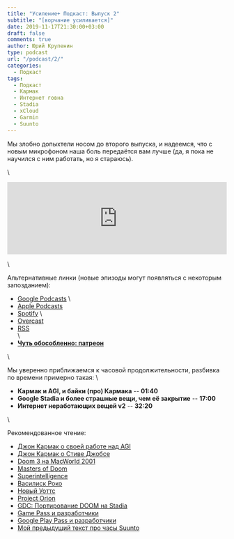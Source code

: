 ```yaml
---
title: "Усиление+ Подкаст: Выпуск 2"
subtitle: "[ворчание усиливается]"
date: 2019-11-17T21:30:00+03:00
draft: false
comments: true
author: Юрий Крупенин
type: podcast
url: "/podcast/2/"
categories:
  - Подкаст
tags:
  - Подкаст
  - Кармак
  - Интернет говна
  - Stadia
  - xCloud
  - Garmin
  - Suunto
---
```


Мы злобно допыхтели носом до второго выпуска, и надеемся, что с новым микрофоном наша боль передаётся вам лучше (да, я пока не научился с ним работать, но я стараюсь).

\

<iframe width="100%" height="166" scrolling="no" frameborder="no" allow="autoplay" src="https://w.soundcloud.com/player/?url=https%3A//api.soundcloud.com/tracks/714220558&color=%23ff5500&auto_play=false&hide_related=false&show_comments=true&show_user=true&show_reposts=false&show_teaser=true"></iframe>

\

Альтернативные линки (новые эпизоды могут появляться с некоторым запозданием):

* [Google Podcasts](https://podcasts.google.com/?feed=aHR0cDovL2ZlZWRzLnNvdW5kY2xvdWQuY29tL3VzZXJzL3NvdW5kY2xvdWQ6dXNlcnM6MjM0MzMyOTQvc291bmRzLnJzcw) \
* [Apple Podcasts](https://podcasts.apple.com/ru/podcast/%D1%83%D1%81%D0%B8%D0%BB%D0%B5%D0%BD%D0%B8%D0%B5-%D0%BF%D0%BE%D0%B4%D0%BA%D0%B0%D1%81%D1%82/id1487512789)
* [Spotify](https://open.spotify.com/show/4dQbxnwJjsz4z9UdCVJR6H) \
* [Overcast](https://overcast.fm/itunes1487512789)
* [RSS](https://anchor.fm/s/1079e220/podcast/rss) \
\
* [<b>Чуть обособленно: патреон</b>](https://patreon.com/usilenie)

\

Мы уверенно приближаемся к часовой продолжительности, разбивка по времени примерно такая:
\

* **Кармак и AGI, и байки (про) Кармака** -- **01:40**
* **Google Stadia и более страшные вещи, чем её закрытие** -- **17:00**
* **Интернет неработающих вещей v2** -- **32:20**

\

Рекомендованное чтение:

* [Джон Кармак о своей работе над AGI](https://www.facebook.com/permalink.php?story_fbid=2547632585471243&id=100006735798590)
* [Джон Кармак о Стиве Джобсе](https://www.facebook.com/permalink.php?story_fbid=2146412825593223&id=100006735798590)
* [Doom 3 на MacWorld 2001](https://www.youtube.com/watch?v=Qj3dPyk7hPI)
* [Masters of Doom](https://www.goodreads.com/book/show/222146.Masters_of_Doom?from_search=true&qid=042bwe6jlN&rank=1)
* [Superintelligence](https://www.goodreads.com/book/show/20527133-superintelligence?from_search=true&qid=uVxadsmkDj&rank=1)
* [Василиск Роко](https://wiki.lesswrong.com/wiki/Roko%27s_basilisk)
* [Новый Уоттс](https://www.goodreads.com/book/show/45729865-peter-watts-is-an-angry-sentient-tumor?ac=1&from_search=true&qid=6YMaX8zpHj&rank=1)
* [Project Orion](https://bethesda.net/game/orion)
* [GDC: Портирование DOOM на Stadia](https://www.youtube.com/watch?v=qdz4b5psrhE&feature=emb_title)
* [Game Pass и разработчики](https://www.gamesindustry.biz/articles/2019-07-08-xbox-game-pass-is-the-first-time-subscription-is-fair-for-developers)
* [Google Play Pass и разработчики](https://www.ign.com/articles/2019/09/24/developers-raise-alarm-over-their-cut-of-google-play-pass-subscription-money)
* [Мой предыдущий текст про часы Suunto](https://usilenie.plus/2019/internetofshit-suunto/)